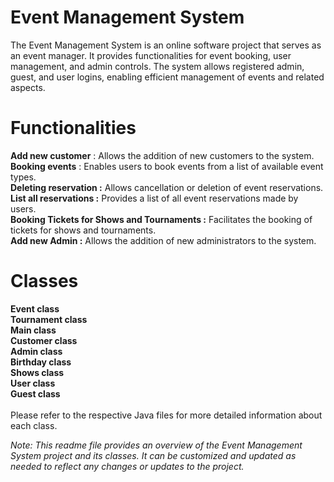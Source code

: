 # Event Management System
The Event Management System is an online software project that serves as an event manager. It provides functionalities for event booking, user management, and admin controls. The system allows registered admin, guest, and user logins, enabling efficient management of events and related aspects.

# Functionalities
**Add new customer** : Allows the addition of new customers to the system.<br>
**Booking events** : Enables users to book events from a list of available event types.<br>
**Deleting reservation :** Allows cancellation or deletion of event reservations.<br>
**List all reservations :** Provides a list of all event reservations made by users.<br>
**Booking Tickets for Shows and Tournaments :** Facilitates the booking of tickets for shows and tournaments.<br>
**Add new Admin :** Allows the addition of new administrators to the system.<br>


# Classes
**Event class** <br>
**Tournament class**<br>
**Main class** <br>
**Customer class** <br>
**Admin class** <br>
**Birthday class** <br>
**Shows class** <br>
**User class** <br>
**Guest class** <br>
<br>
Please refer to the respective Java files for more detailed information about each class.<br>

_Note: This readme file provides an overview of the Event Management System project and its classes. It can be customized and updated as needed to reflect any changes or updates to the project._
